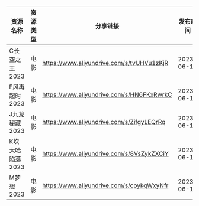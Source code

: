 | 资源名称       | 资源类型 | 分享链接                                      | 发布时间       |
| ---------- | ---- | ----------------------------------------- | ---------- |
| C长空之王2023  | 电影   | https://www.aliyundrive.com/s/tvUHVu1zKjR | 2023-06-16 |
| F风再起时2023  | 电影   | https://www.aliyundrive.com/s/HN6FKxRwrkC | 2023-06-16 |
| J九龙秘藏2023  | 电影   | https://www.aliyundrive.com/s/ZifgyLEQrRq | 2023-06-16 |
| K坎大哈陷落2023 | 电影   | https://www.aliyundrive.com/s/8VsZykZXCiY | 2023-06-16 |
| M梦想2023    | 电影   | https://www.aliyundrive.com/s/cpykqWxyNfr | 2023-06-16 |

